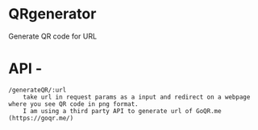 # QRgenerator

Generate QR code for URL




# API -
    /generateQR/:url
        take url in request params as a input and redirect on a webpage where you see QR code in png format.
        I am using a third party API to generate url of GoQR.me (https://goqr.me/)
        
